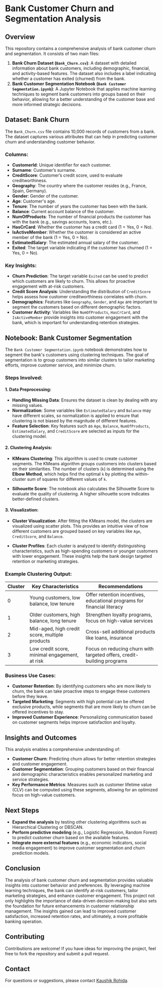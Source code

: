 # Bank Customer Churn and Segmentation Analysis

## Overview

This repository contains a comprehensive analysis of bank customer churn and segmentation. It consists of two main files:
1. **Bank Churn Dataset (`Bank_Churn.csv`)**: A dataset with detailed information about bank customers, including demographic, financial, and activity-based features. The dataset also includes a label indicating whether a customer has exited (churned) from the bank.
2. **Bank Customer Segmentation Notebook (`Bank Customer Segmentation.ipynb`)**: A Jupyter Notebook that applies machine learning techniques to segment bank customers into groups based on their behavior, allowing for a better understanding of the customer base and more informed strategic decisions.

## Dataset: Bank Churn

The `Bank_Churn.csv` file contains 10,000 records of customers from a bank. The dataset captures various attributes that can help in predicting customer churn and understanding customer behavior. 

### Columns:
- **CustomerId**: Unique identifier for each customer.
- **Surname**: Customer’s surname.
- **CreditScore**: Customer’s credit score, used to evaluate creditworthiness.
- **Geography**: The country where the customer resides (e.g., France, Spain, Germany).
- **Gender**: Gender of the customer.
- **Age**: Customer's age.
- **Tenure**: The number of years the customer has been with the bank.
- **Balance**: Current account balance of the customer.
- **NumOfProducts**: The number of financial products the customer has with the bank (e.g., savings accounts, loans, etc.).
- **HasCrCard**: Whether the customer has a credit card (1 = Yes, 0 = No).
- **IsActiveMember**: Whether the customer is considered an active member of the bank (1 = Yes, 0 = No).
- **EstimatedSalary**: The estimated annual salary of the customer.
- **Exited**: The target variable indicating if the customer has churned (1 = Yes, 0 = No).

### Key Insights:
- **Churn Prediction**: The target variable `Exited` can be used to predict which customers are likely to churn. This allows for proactive engagement with at-risk customers.
- **Credit Score Analysis**: Understanding the distribution of `CreditScore` helps assess how customer creditworthiness correlates with churn.
- **Demographics**: Features like `Geography`, `Gender`, and `Age` are important to segment the customers based on different demographic factors.
- **Customer Activity**: Variables like `NumOfProducts`, `HasCrCard`, and `IsActiveMember` provide insights into customer engagement with the bank, which is important for understanding retention strategies.

## Notebook: Bank Customer Segmentation

The `Bank Customer Segmentation.ipynb` notebook demonstrates how to segment the bank's customers using clustering techniques. The goal of segmentation is to group customers into similar clusters to tailor marketing efforts, improve customer service, and minimize churn.

### Steps Involved:

#### 1. Data Preprocessing:
- **Handling Missing Data**: Ensures the dataset is clean by dealing with any missing values.
- **Normalization**: Some variables like `EstimatedSalary` and `Balance` may have different scales, so normalization is applied to ensure that clustering is not biased by the magnitude of different features.
- **Feature Selection**: Key features such as `Age`, `Balance`, `NumOfProducts`, `EstimatedSalary`, and `CreditScore` are selected as inputs for the clustering model.

#### 2. Clustering Analysis:
- **KMeans Clustering**: This algorithm is used to create customer segments. The KMeans algorithm groups customers into clusters based on their similarities. The number of clusters (`k`) is determined using the **Elbow Method**, which helps find the optimal `k` by plotting the within-cluster sum of squares for different values of `k`.
  
- **Silhouette Score**: The notebook also calculates the Silhouette Score to evaluate the quality of clustering. A higher silhouette score indicates better-defined clusters.

#### 3. Visualization:
- **Cluster Visualization**: After fitting the KMeans model, the clusters are visualized using scatter plots. This provides an intuitive view of how different customers are grouped based on key variables like `Age`, `CreditScore`, and `Balance`.
  
- **Cluster Profiles**: Each cluster is analyzed to identify distinguishing characteristics, such as high-spending customers or younger customers with lower engagement. These insights help the bank design targeted retention or marketing strategies.

### Example Clustering Output:

| Cluster | Key Characteristics                              | Recommendations                          |
|---------|--------------------------------------------------|------------------------------------------|
| 0       | Young customers, low balance, low tenure         | Offer retention incentives, educational programs for financial literacy |
| 1       | Older customers, high balance, long tenure       | Strengthen loyalty programs, focus on high-value services |
| 2       | Mid-aged, high credit score, multiple products   | Cross-sell additional products like loans, insurance |
| 3       | Low credit score, minimal engagement, at risk    | Focus on reducing churn with targeted offers, credit-building programs |

### Business Use Cases:
- **Customer Retention**: By identifying customers who are more likely to churn, the bank can take proactive steps to engage these customers before they leave.
- **Targeted Marketing**: Segments with high potential can be offered exclusive products, while segments that are more likely to churn can be offered incentives to stay.
- **Improved Customer Experience**: Personalizing communication based on customer segments helps improve satisfaction and loyalty.


## Insights and Outcomes
This analysis enables a comprehensive understanding of:
- **Customer Churn**: Predicting churn allows for better retention strategies and customer engagement.
- **Customer Segmentation**: Grouping customers based on their financial and demographic characteristics enables personalized marketing and service strategies.
- **Key Performance Metrics**: Measures such as customer lifetime value (CLV) can be computed using these segments, allowing for an optimized focus on high-value customers.

## Next Steps
- **Expand the analysis** by testing other clustering algorithms such as Hierarchical Clustering or DBSCAN.
- **Perform predictive modeling** (e.g., Logistic Regression, Random Forest) to predict customer churn based on the available features.
- **Integrate more external features** (e.g., economic indicators, social media engagement) to improve customer segmentation and churn prediction models.

## Conclusion
The analysis of bank customer churn and segmentation provides valuable insights into customer behavior and preferences. By leveraging machine learning techniques, the bank can identify at-risk customers, tailor marketing strategies, and enhance customer engagement. This project not only highlights the importance of data-driven decision-making but also sets the foundation for future enhancements in customer relationship management. The insights gained can lead to improved customer satisfaction, increased retention rates, and ultimately, a more profitable banking operation.

## Contributing

Contributions are welcome! If you have ideas for improving the project, feel free to fork the repository and submit a pull request.

## Contact

For questions or suggestions, please contact [Kaushik Rohida](mailto:rohidakaushik@gmail.com).

